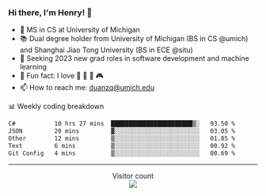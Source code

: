 ### Hi there, I'm Henry! 👋

- 🔭 MS in CS at University of Michigan
- 📚 Dual degree holder from University of Michigan (BS in CS @umich) and Shanghai Jiao Tong University (BS in ECE @situ)
- 🤖 Seeking 2023 new grad roles in software development and machine learning
- 🍁 Fun fact: I love 📸 🏓 🍜 🎮
- 📫 How to reach me: [duanzq@umich.edu](mailto:duanzq@umich.edu)

📊 Weekly coding breakdown
<!--START_SECTION:waka-->

```txt
C#           10 hrs 27 mins  ███████████████████████▒░   93.50 %
JSON         20 mins         ▓░░░░░░░░░░░░░░░░░░░░░░░░   03.05 %
Other        12 mins         ▒░░░░░░░░░░░░░░░░░░░░░░░░   01.85 %
Text         6 mins          ▒░░░░░░░░░░░░░░░░░░░░░░░░   00.92 %
Git Config   4 mins          ▒░░░░░░░░░░░░░░░░░░░░░░░░   00.69 %
```

<!--END_SECTION:waka-->

***
<p align="center"> 
  Visitor count<br>
  <img src="https://profile-counter.glitch.me/zlzq-duanzq/count.svg" />
</p>

<!-- ![Henry Duan's GitHub stats](https://github-readme-stats.vercel.app/api?username=zlzq-duanzq&show_icons=true)

![trophy](https://github-profile-trophy.vercel.app/?username=zlzq-duanzq&column=7)

[![Top Langs](https://github-readme-stats.vercel.app/api/top-langs/?username=zlzq-duanzq&layout=compact)](https://github.com/zlzq-duanzq/github-readme-stats) -->
